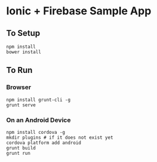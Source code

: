 # Ionic + Firebase Sample App

## To Setup
```
npm install
bower install
```

## To Run

### Browser
```
npm install grunt-cli -g
grunt serve
```

### On an Android Device

```
npm install cordova -g
mkdir plugins # if it does not exist yet
cordova platform add android
grunt build
grunt run
```